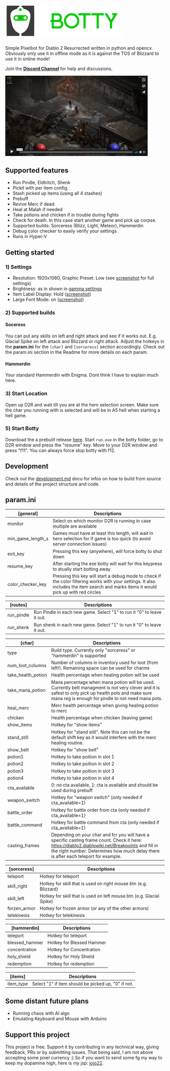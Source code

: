 # <img src="assets/docs/header_green.png" width="370">

Simple Pixelbot for Diablo 2 Resurrected written in python and opencv. Obviously only use it in offline mode as it is against the TOS of Blizzard to use it in online mode!

Join the [**Discord Channel**](https://discord.gg/CnkfsjqN) for help and discussions.

[![Watch the video](assets/docs/video_thumbnail.png)](https://vimeo.com/641410429)

## Supported features
- Run Pindle, Eldtritch, Shenk
- Pickit with per item config.
- Stash picked up items (using all 4 stashes)
- Prebuff
- Revive Merc if dead
- Heal at Malah if needed
- Take potions and chicken if in trouble during fights
- Check for death. In this case start another game and pick up corpse.
- Supported builds: Sorceress (Blizz, Light, Meteor), Hammerdin
- Debug color checker to easily verify your settings
- Runs in Hyper-V

## Getting started
### 1) Settings
- Resolution: 1920x1080, Graphic Preset: Low (see [screenshot](assets/docs/graphic_settings.png) for full settings)
- Brightness: as in shown in [gamma settings](assets/docs/gamma_settings.png)
- Item Label Display: Hold ([screenshot]("assets/docs/gameplay_settings_show_item.png"))
- Large Font Mode: on ([screenshot]("assets/docs/gameplay_settings_font_size.png"))

### 2) Supported builds
#### Soceress
You can put any skills on left and right attack and see if it works out. E.g. Glacial Spike on left attack and Blizzard or right attack.
Adjust the hotkeys in the __param.ini__ for the `[char]` and `[sorceress]` section accordingly. Check out the param.ini section in the Readme for more details on each param.
#### Hammerdin
Your standard Hammerdin with Enigma. Dont think I have to explain much here.

### 3) Start Location
Open up D2R and wait till you are at the hero selection screen. Make sure the char you running with is selected and will be in A5 hell when starting a hell game.

### 5) Start Botty
Download the a prebuilt release [here](https://github.com/aeon0/botty/releases). Start `run.exe` in the botty folder, go to D2R window and press the "resume" key. Move to your D2R window and press "f11". You can always force stop botty with f12.

## Development
Check out the [development.md](development.md) docu for infos on how to build from source and details of the project structure and code.

## param.ini
 [general]                      | Descriptions                                
--------------------------------|---------------------------------------------
monitor | Select on which monitor D2R is running in case multiple are available
min_game_length_s | Games must have at least this length, will wait in hero selection for if game is too quick (to avoid server connection issues)
exit_key | Pressing this key (anywhere), will force botty to shut down
resume_key | After starting the exe botty will wait for this keypress to atually start botting away
color_checker_key | Pressing this key will start a debug mode to check if the color filtering works with your settings. It also includes the item search and marks items it would pick up with red circles

 [routes]                       | Descriptions                                
--------------------------------|---------------------------------------------
run_pindle | Run Pindle in each new game. Select "1" to run it "0" to leave it out.
run_shenk | Run shenk in each new game. Select "1" to run it "0" to leave it out.

 [char]                         | Descriptions                                
--------------------------------|---------------------------------------------
type | Build type. Currently only "sorceress" or "hammerdin" is supported
num_loot_columns | Number of columns in inventory used for loot (from left!). Remaining space can be used for charms
take_health_potion | Health percentage when healing potion will be used
take_mana_potion | Mana percentage when mana potion will be used. Currently belt managment is not very clever and it is safest to only pick up health pots and make sure mana reg is enough for pindle to not need mana pots.
heal_merc | Merc health percentage when giving healing potion to merc
chicken | Health percentage when chicken (leaving game)
show_items | Hotkey for "show items"
stand_still | Hotkey for "stand still". Note this can not be the default shift key as it would interfere with the merc healing routine.
show_belt | Hotkey for "show belt"
potion1 | Hotkey to take poition in slot 1
potion2 | Hotkey to take poition in slot 2
potion3 | Hotkey to take poition in slot 3
potion4 | Hotkey to take poition in slot 4
cta_available | 0: no cta available, 1: cta is available and should be used during prebuff
weapon_switch | Hotkey for "weapon switch" (only needed if cta_available=1)
battle_order | Hotkey for battle order from cta (only needed if cta_available=1)
battle_command | Hotkey for battle command from cta (only needed if cta_available=1)
casting_frames | Depending on your char and fcr you will have a specific casting frame count. Check it here: https://diablo2.diablowiki.net/Breakpoints and fill in the right number. Determines how much delay there is after each teleport for example.

 [sorceress]                    | Descriptions                                
--------------------------------|---------------------------------------------
teleport | Hotkey for teleport
skill_right | Hotkey for skill that is used on right mouse btn (e.g. Blizzard)
skill_left | Hotkey for skill that is used on left mouse btn (e.g. Glacial Spike)
forzen_armor | Hotkey for frozen armor (or any of the other armors)
telekinesis | Hotkey for telekinesis

 [hammerdin]                    | Descriptions                                
--------------------------------|---------------------------------------------
teleport | Hotkey for teleport
blessed_hammer | Hotkey for Blessed Hammer
concentration | Hotkey for Concentration
holy_shield | Hotkey for Holy Shield
redemption | Hotkey for redemption

 [items]                        | Descriptions                                
--------------------------------|---------------------------------------------
item_type | Select "1" if item should be picked up, "0" if not.

## Some distant future plans
- Running chaos with AI algo
- Emulating Keyboard and Mouse with Arduino

## Support this project
This project is free. Support it by contributing in any technical way, giving feedback, PRs or by submitting issues. That being said, I am not above accepting some pixel currency :) So if you want to send some fg my way to keep my dopamine high, here is my jsp: [jojo22](https://forums.d2jsp.org/user.php?i=768967).
